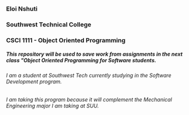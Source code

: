 ### Eloi Nshuti
### Southwest Technical College
### CSCI 1111 - Object Oriented Programming

##### This repository will be used to save work from assignments in the next class "Object Oriented Programming for Software students.

###### I am a student at Southwest Tech currently studying in the Software Development program.

###### I am taking this program because it will complement the Mechanical Engineering major I am taking at SUU.

